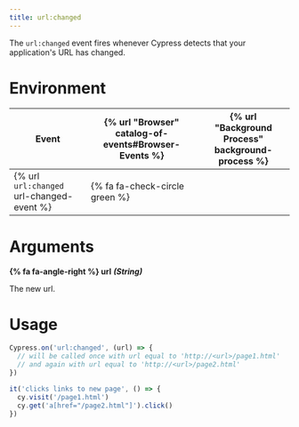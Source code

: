 ```yaml
---
title: url:changed
---
```


The `url:changed` event fires whenever Cypress detects that your application's URL has changed.

# Environment

Event | {% url "Browser" catalog-of-events#Browser-Events %} | {% url "Background Process" background-process %}
--- | --- | ---
{% url `url:changed` url-changed-event %} | {% fa fa-check-circle green %} |

# Arguments

**{% fa fa-angle-right %} url** ***(String)***

The new url.

# Usage

```javascript
Cypress.on('url:changed', (url) => {
  // will be called once with url equal to 'http://<url>/page1.html'
  // and again with url equal to 'http://<url>/page2.html'
})

it('clicks links to new page', () => {
  cy.visit('/page1.html')
  cy.get('a[href="/page2.html"]').click()
})
```
